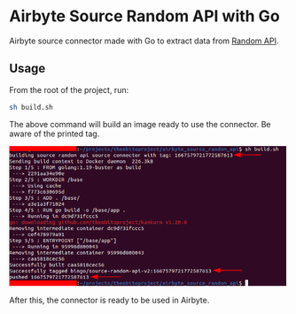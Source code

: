 # Airbyte Source Random API with Go

Airbyte source connector made with Go to extract data from [Random API](https://random-data-api.com/).

## Usage

From the root of the project, run:

```sh
sh build.sh
```

The above command will build an image ready to use the connector. Be aware of the printed tag.

<div style="width: 500px;">

![Example of source build](source_build.png)

</div>

After this, the connector is ready to be used in Airbyte.
